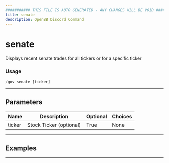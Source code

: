 ```yaml
---
########### THIS FILE IS AUTO GENERATED - ANY CHANGES WILL BE VOID ###########
title: senate
description: OpenBB Discord Command
---
```


# senate

Displays recent senate trades for all tickers or for a specific ticker

### Usage

```python wordwrap
/gov senate [ticker]
```

---

## Parameters

| Name | Description | Optional | Choices |
| ---- | ----------- | -------- | ------- |
| ticker | Stock Ticker (optional) | True | None |


---

## Examples


---
